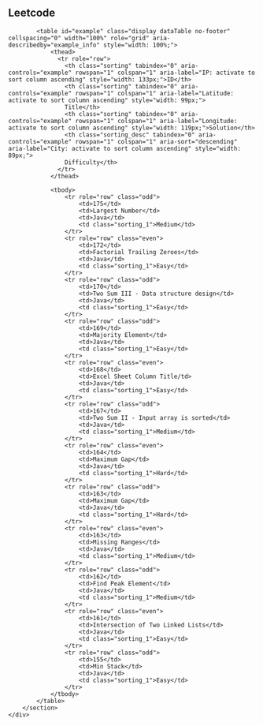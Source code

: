 



<!DOCTYPE html>
<html lang="en">
<head>
<meta http-equiv="Content-Type" content="text/html; charset=UTF-8">
<title>README</title>

<link rel="stylesheet" href="http://bootswatch.com/readable/bootstrap.css" media="screen">
<link rel="stylesheet" href="http://bootswatch.com/assets/css/bootswatch.min.css">
<link ref="stylesheet" href="http://tulip.rnet.missouri.edu/profunc/index.php/media/css/jquery.dataTables.css">

<link rel="stylesheet" type="text/css" href="http://tulip.rnet.missouri.edu/profunc/assets/media/css/jquery.dataTables.css">
<script type="text/javascript" language="javascript" src="http://tulip.rnet.missouri.edu/profunc/assets/media/js/jquery.js"></script>
<script type="text/javascript" language="javascript" src="https://cdn.datatables.net/1.10.4/js/jquery.dataTables.min.js"></script>
	
<script type="text/javascript" language="javascript" class="init">
	$(document).ready(function() {
		$('#example').dataTable({
			"order": [[ 0, "desc" ]]
		});

	} );
</script>
</head>
<body class="dt-example">
	<div class="container">
		<section>
			<h2>Leetcode<span></span></h2>

			<table id="example" class="display dataTable no-footer" cellspacing="0" width="100%" role="grid" aria-describedby="example_info" style="width: 100%;">
				<thead>
				  <tr role="row">
				  	<th class="sorting" tabindex="0" aria-controls="example" rowspan="1" colspan="1" aria-label="IP: activate to sort column ascending" style="width: 133px;">ID</th>
				  	<th class="sorting" tabindex="0" aria-controls="example" rowspan="1" colspan="1" aria-label="Latitude: activate to sort column ascending" style="width: 99px;">
				  	Title</th>
				  	<th class="sorting" tabindex="0" aria-controls="example" rowspan="1" colspan="1" aria-label="Longitude: activate to sort column ascending" style="width: 119px;">Solution</th>
				  	<th class="sorting_desc" tabindex="0" aria-controls="example" rowspan="1" colspan="1" aria-sort="descending" aria-label="City: activate to sort column ascending" style="width: 89px;">
				  	Difficulty</th>
				  </tr>
				</thead>

				<tbody>
					<tr role="row" class="odd">			
						<td>175</td>				
						<td>Largest Number</td>				
						<td>Java</td>				
						<td class="sorting_1">Medium</td>				
					</tr>
					<tr role="row" class="even"> 
						<td>172</td>
						<td>Factorial Trailing Zeroes</td>
						<td>Java</td>
						<td class="sorting_1">Easy</td>
					</tr>
					<tr role="row" class="odd"> 
						<td>170</td>
						<td>Two Sum III - Data structure design</td>
						<td>Java</td>
						<td class="sorting_1">Easy</td>
					</tr>
					<tr role="row" class="odd">			
						<td>169</td>				
						<td>Majority Element</td>				
						<td>Java</td>				
						<td class="sorting_1">Easy</td>				
					</tr>
					<tr role="row" class="even"> 
						<td>168</td>
						<td>Excel Sheet Column Title/td>
						<td>Java</td>
						<td class="sorting_1">Easy</td>
					</tr>
					<tr role="row" class="odd"> 
						<td>167</td>
						<td>Two Sum II - Input array is sorted</td>
						<td>Java</td>
						<td class="sorting_1">Medium</td>
					</tr>
					<tr role="row" class="even">			
						<td>164</td>				
						<td>Maximum Gap</td>				
						<td>Java</td>				
						<td class="sorting_1">Hard</td>				
					</tr>
					<tr role="row" class="odd"> 
						<td>163</td>
						<td>Maximum Gap</td>
						<td>Java</td>
						<td class="sorting_1">Hard</td>
					</tr>
					<tr role="row" class="even">			
						<td>163</td>				
						<td>Missing Ranges</td>				
						<td>Java</td>				
						<td class="sorting_1">Medium</td>				
					</tr>
					<tr role="row" class="odd"> 
						<td>162</td>
						<td>Find Peak Element</td>
						<td>Java</td>
						<td class="sorting_1">Medium</td>
					</tr>
					<tr role="row" class="even">			
						<td>161</td>				
						<td>Intersection of Two Linked Lists</td>				
						<td>Java</td>				
						<td class="sorting_1">Easy</td>				
					</tr>
					<tr role="row" class="odd"> 
						<td>155</td>
						<td>Min Stack</td>
						<td>Java</td>
						<td class="sorting_1">Easy</td>
					</tr>
				</tbody>
			</table>
		</section>
	</div>
</body>
</html>